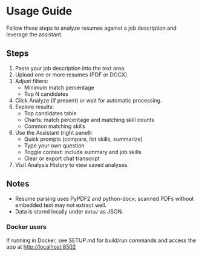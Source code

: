 # Usage Guide

Follow these steps to analyze resumes against a job description and leverage the assistant.

## Steps

1. Paste your job description into the text area.
2. Upload one or more resumes (PDF or DOCX).
3. Adjust filters:
   - Minimum match percentage
   - Top N candidates
4. Click Analyze (if present) or wait for automatic processing.
5. Explore results:
   - Top candidates table
   - Charts: match percentage and matching skill counts
   - Common matching skills
6. Use the Assistant (right panel):
   - Quick prompts (compare, list skills, summarize)
   - Type your own question
   - Toggle context: include summary and job skills
   - Clear or export chat transcript
7. Visit Analysis History to view saved analyses.

## Notes

- Resume parsing uses PyPDF2 and python-docx; scanned PDFs without embedded text may not extract well.
- Data is stored locally under `data/` as JSON.

### Docker users

If running in Docker, see SETUP.md for build/run commands and access the app at [http://localhost:8502](http://localhost:8502)

